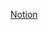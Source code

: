 [Notion](https://sparkly-move-230.notion.site/Porwershell-Commands-75d03f6255834650bd1a407427ed831b?pvs=4)
